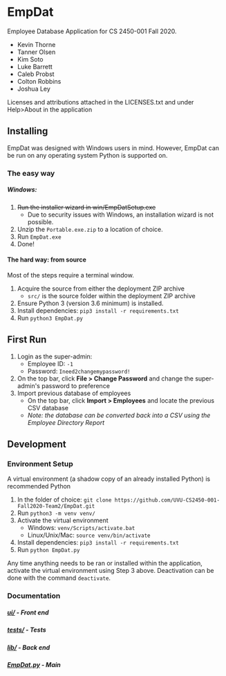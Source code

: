 # EmpDat

Employee Database Application for CS 2450-001 Fall 2020.
- Kevin Thorne
- Tanner Olsen
- Kim Soto
- Luke Barrett
- Caleb Probst
- Colton Robbins
- Joshua Ley

Licenses and attributions attached in the LICENSES.txt and
    under Help>About in the application

## Installing

EmpDat was designed with Windows users in mind. 
However, EmpDat can be run on any operating system Python is supported on.

### The easy way

##### Windows:
1. ~~Run the installer wizard in win/EmpDatSetup.exe~~
    - Due to security issues with Windows, an installation wizard is not possible.
1. Unzip the `Portable.exe.zip` to a location of choice.
2. Run `EmpDat.exe`
3. Done!

#### The hard way: from source
Most of the steps require a terminal window.
1. Acquire the source from either the deployment ZIP archive
    - `src/` is the source folder within the deployment ZIP archive
2. Ensure Python 3 (version 3.6 minimum) is installed.
3. Install dependencies: `pip3 install -r requirements.txt`
4. Run `python3 EmpDat.py`


## First Run
1. Login as the super-admin:
    - Employee ID: `-1`
    - Password: `Ineed2changemypassword!`
2. On the top bar, click **File > Change Password** 
    and change the super-admin's password to preference
3. Import previous database of employees
    - On the top bar, click **Import > Employees** and locate the previous CSV database
    - *Note: the database can be converted back into a CSV using the Employee Directory Report*

## Development

### Environment Setup
A virtual environment (a shadow copy of an already installed Python) is recommended Python

1. In the folder of choice: `git clone https://github.com/UVU-CS2450-001-Fall2020-Team2/EmpDat.git`
2. Run `python3 -m venv venv/`
3. Activate the virtual environment
    - Windows: `venv/Scripts/activate.bat`
    - Linux/Unix/Mac: `source venv/bin/activate`
4. Install dependencies: `pip3 install -r requirements.txt`
5. Run `python EmpDat.py`

Any time anything needs to be ran or installed 
    within the application, activate the virtual environment using
    Step 3 above. Deactivation can be done with the command `deactivate`.


### Documentation
##### [ui/](ui/index.html) - Front end
##### [tests/](tests/index.html) - Tests
##### [lib/](lib/index.html) - Back end
##### [EmpDat.py](EmpDat.html) - Main
